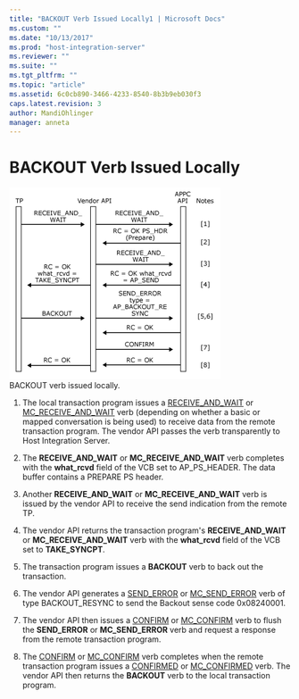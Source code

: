 ```yaml
---
title: "BACKOUT Verb Issued Locally1 | Microsoft Docs"
ms.custom: ""
ms.date: "10/13/2017"
ms.prod: "host-integration-server"
ms.reviewer: ""
ms.suite: ""
ms.tgt_pltfrm: ""
ms.topic: "article"
ms.assetid: 6c0cb890-3466-4233-8540-8b3b9eb030f3
caps.latest.revision: 3
author: MandiOhlinger
manager: anneta
---
```

# BACKOUT Verb Issued Locally
![](../core/media/appc2db.gif "appc2db")  
BACKOUT verb issued locally.  
  
1.  The local transaction program issues a [RECEIVE_AND_WAIT](../Topic/RECEIVE_AND_WAIT1.md) or [MC_RECEIVE_AND_WAIT](../Topic/MC_RECEIVE_AND_WAIT1.md) verb (depending on whether a basic or mapped conversation is being used) to receive data from the remote transaction program. The vendor API passes the verb transparently to Host Integration Server.  
  
2.  The **RECEIVE_AND_WAIT** or **MC_RECEIVE_AND_WAIT** verb completes with the **what_rcvd** field of the VCB set to AP_PS_HEADER. The data buffer contains a PREPARE PS header.  
  
3.  Another **RECEIVE_AND_WAIT** or **MC_RECEIVE_AND_WAIT** verb is issued by the vendor API to receive the send indication from the remote TP.  
  
4.  The vendor API returns the transaction program's **RECEIVE_AND_WAIT** or **MC_RECEIVE_AND_WAIT** verb with the **what_rcvd** field of the VCB set to **TAKE_SYNCPT**.  
  
5.  The transaction program issues a **BACKOUT** verb to back out the transaction.  
  
6.  The vendor API generates a [SEND_ERROR](../Topic/SEND_ERROR1.md) or [MC_SEND_ERROR](../Topic/MC_SEND_ERROR1.md) verb of type BACKOUT_RESYNC to send the Backout sense code 0x08240001.  
  
7.  The vendor API then issues a [CONFIRM](../Topic/CONFIRM1.md) or [MC_CONFIRM](../Topic/MC_CONFIRM1.md) verb to flush the **SEND_ERROR** or **MC_SEND_ERROR** verb and request a response from the remote transaction program.  
  
8.  The [CONFIRM](../Topic/CONFIRM1.md) or [MC_CONFIRM](../Topic/MC_CONFIRM1.md) verb completes when the remote transaction program issues a [CONFIRMED](../Topic/CONFIRMED2.md) or [MC_CONFIRMED](../Topic/MC_CONFIRMED2.md) verb. The vendor API then returns the **BACKOUT** verb to the local transaction program.
